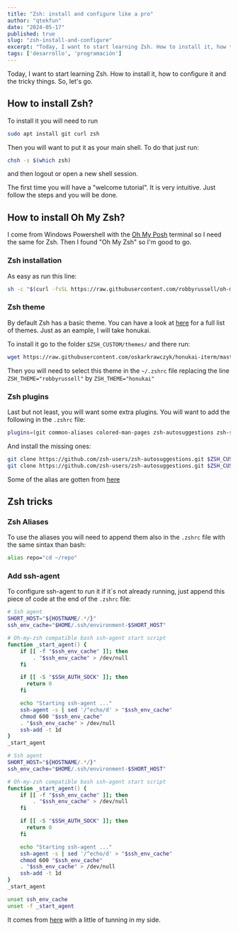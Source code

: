 ```yaml
---
title: "Zsh: install and configure like a pro"
author: "qtekfun"
date: "2024-05-17"
published: true
slug: "zsh-install-and-configure"
excerpt: "Today, I want to start learning Zsh. How to install it, how to configure it and the tricky things. So, let's go."
tags: ['desarrollo', 'programación']
---
```



Today, I want to start learning Zsh. How to install it, how to configure it and the tricky things. So, let's go.

## How to install Zsh?

To install it you will need to run

``` bash
sudo apt install git curl zsh
```

Then you will want to put it as your main shell. To do that just run:

``` bash
chsh -s $(which zsh)
```

and then logout or open a new shell session.

The first time you will have a "welcome tutorial". It is very intuitive. Just follow the steps and you will be
done.

## How to install Oh My Zsh?

I come from Windows Powershell with the [Oh My Posh](/_posts/software-development/2024-03-12-Oh-My-Posh.md)
terminal so I need the same for Zsh. Then I found "Oh My Zsh" so I'm good to go.

### Zsh installation

As easy as run this line:

``` zsh
sh -c "$(curl -fsSL https://raw.githubusercontent.com/robbyrussell/oh-my-zsh/master/tools/install.sh)"
```

### Zsh theme

By default Zsh has a basic theme. You can have a look at
[here](https://github.com/robbyrussell/oh-my-zsh/wiki/Themes) for a full list of themes. Just as an eample, I will
take honukai.

To install it go to the folder `$ZSH_CUSTOM/themes/` and there run:

``` zsh
wget https://raw.githubusercontent.com/oskarkrawczyk/honukai-iterm/master/honukai.zsh-theme
```

Then you will need to select this theme in the `~/.zshrc` file replacing the line `ZSH_THEME="robbyrussell"` by
`ZSH_THEME="honukai"`

### Zsh plugins

Last but not least, you will want some extra plugins. You will want to add the following in the `.zshrc` file:

``` zsh
plugins=(git common-aliases colored-man-pages zsh-autosuggestions zsh-syntax-highlighting)
```

And install the missing ones:

``` zsh
git clone https://github.com/zsh-users/zsh-autosuggestions.git $ZSH_CUSTOM/plugins/zsh-autosuggestions
git clone https://github.com/zsh-users/zsh-autosuggestions.git $ZSH_CUSTOM/plugins/zsh-autosuggestions
```

Some of the alias are gotten from [here](https://www.asanzdiego.com/2018/04/instalar-y-configurar-zsh-y-ohmyzsh-en-ubuntu.html)

## Zsh tricks

### Zsh Aliases

To use the aliases you will need to append them also in the `.zshrc` file with the same sintax than bash:

``` zsh
alias repo="cd ~/repo"
```

### Add ssh-agent

To configure ssh-agent to run it if it´s not already running, just append this piece of code at the end of the
`.zshrc` file:

``` zsh
# Ssh agent
SHORT_HOST="${HOSTNAME/.*/}"
ssh_env_cache="$HOME/.ssh/environment-$SHORT_HOST"

# Oh-my-zsh compatible bash ssh-agent start script
function _start_agent() {
    if [[ -f "$ssh_env_cache" ]]; then
        . "$ssh_env_cache" > /dev/null
    fi

    if [[ -S "$SSH_AUTH_SOCK" ]]; then
      return 0
    fi

    echo "Starting ssh-agent ..."
    ssh-agent -s | sed '/^echo/d' > "$ssh_env_cache"
    chmod 600 "$ssh_env_cache"
    . "$ssh_env_cache" > /dev/null
    ssh-add -t 1d
}
_start_agent

# Ssh agent
SHORT_HOST="${HOSTNAME/.*/}"
ssh_env_cache="$HOME/.ssh/environment-$SHORT_HOST"

# Oh-my-zsh compatible bash ssh-agent start script
function _start_agent() {
    if [[ -f "$ssh_env_cache" ]]; then
        . "$ssh_env_cache" > /dev/null
    fi

    if [[ -S "$SSH_AUTH_SOCK" ]]; then
      return 0
    fi

    echo "Starting ssh-agent ..."
    ssh-agent -s | sed '/^echo/d' > "$ssh_env_cache"
    chmod 600 "$ssh_env_cache"
    . "$ssh_env_cache" > /dev/null
    ssh-add -t 1d
}
_start_agent

unset ssh_env_cache
unset -f _start_agent
```

It comes from
[here](https://serverfault.com/questions/672346/straight-forward-way-to-run-ssh-agent-and-ssh-add-on-login-via-ssh)
with a little of tunning in my side.
